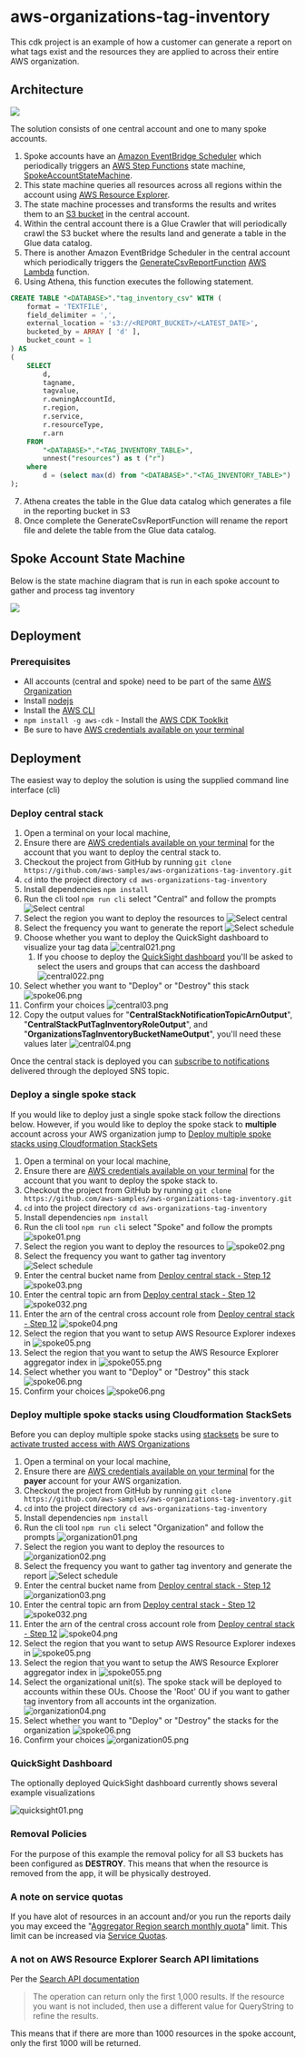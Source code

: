 # aws-organizations-tag-inventory

This cdk project is an example of how a customer can generate a report on what tags exist and the resources they are applied to across their entire AWS organization.


## Architecture

![](./images/architecture.drawio.png)

The solution consists of one central account and one to many spoke accounts. 

1. Spoke accounts have an [Amazon EventBridge Scheduler](https://docs.aws.amazon.com/eventbridge/latest/userguide/scheduler.html) 
which periodically triggers an [AWS Step Functions](https://docs.aws.amazon.com/step-functions/latest/dg/welcome.html) state machine, [SpokeAccountStateMachine](#spoke-account-state-machine). 
2. This state machine queries all resources across all regions within the account using [AWS Resource Explorer](https://aws.amazon.com/resourceexplorer/). 
3. The state machine processes and transforms the results and writes them to an [S3 bucket](https://docs.aws.amazon.com/AmazonS3/latest/userguide//Welcome.html) in the central account.
4. Within the central account there is a Glue Crawler that will periodically crawl the S3 bucket where the results land and generate a table in the Glue data catalog.
5. There is another Amazon EventBridge Scheduler in the central account which periodically triggers the [GenerateCsvReportFunction](./src/functions/GenerateReportCSV.ts) [AWS Lambda](https://docs.aws.amazon.com/lambda/latest/dg/welcome.html) function. 
6. Using Athena, this function executes the following statement.

```sql
CREATE TABLE "<DATABASE>"."tag_inventory_csv" WITH (
    format = 'TEXTFILE',
    field_delimiter = ',',
    external_location = 's3://<REPORT_BUCKET>/<LATEST_DATE>',
    bucketed_by = ARRAY [ 'd' ],
    bucket_count = 1
) AS 
(
    SELECT 
        d,
        tagname,
        tagvalue,
        r.owningAccountId,
        r.region,
        r.service,
        r.resourceType,
        r.arn
    FROM 
        "<DATABASE>"."<TAG_INVENTORY_TABLE>",
        unnest("resources") as t ("r")
    where 
        d = (select max(d) from "<DATABASE>"."<TAG_INVENTORY_TABLE>")
);
```  
7. Athena creates the table in the Glue data catalog which generates a file in the reporting bucket in S3
8. Once complete the GenerateCsvReportFunction will rename the report file and delete the table from the Glue data catalog.


## Spoke Account State Machine
Below is the state machine diagram that is run in each spoke account to gather and process tag inventory 

![](./images/SpokeAccountStateMachine.png)
## Deployment
### Prerequisites

* All accounts (central and spoke) need to be part of the same [AWS Organization](https://docs.aws.amazon.com/organizations/latest/userguide/orgs_introduction.html)
* Install [nodejs](https://nodejs.org/en/download)
* Install the [AWS CLI](https://docs.aws.amazon.com/cli/latest/userguide/getting-started-install.html)
* `npm install -g aws-cdk` - Install the [AWS CDK Tooklkit](https://docs.aws.amazon.com/cdk/v2/guide/cli.html)
* Be sure to have [AWS credentials available on your terminal](https://docs.aws.amazon.com/cli/latest/userguide/cli-chap-authentication.html)


## Deployment
The easiest way to deploy the solution is using the supplied command line interface (cli) 

### Deploy central stack
1. Open a terminal on your local machine, 
1. Ensure there are  [AWS credentials available on your terminal](https://docs.aws.amazon.com/cli/latest/userguide/cli-chap-authentication.html) for the account that you want to deploy the central stack to.
1. Checkout the project from GitHub by running `git clone https://github.com/aws-samples/aws-organizations-tag-inventory.git`
1. `cd` into the project directory `cd aws-organizations-tag-inventory`
1. Install dependencies `npm install`
1. Run the cli tool `npm run cli`  select "Central" and follow the prompts
   ![Select central](./images/central01.png)
2. Select the region you want to deploy the resources to
   ![Select central](./images/central02.png)
2. Select the frequency you want to generate the report
   ![Select schedule](./images/schedule.png)
3. Choose whether you want to deploy the QuickSight dashboard to visualize your tag data
   ![central021.png](images%2Fcentral021.png)
   1. If you choose to deploy the [QuickSight dashboard](#quicksight-dashboard) you'll be asked to select the users and groups that can access the dashboard
      ![central022.png](images%2Fcentral022.png)
11. Select whether you want to "Deploy" or "Destroy" this stack
    ![spoke06.png](images/DeployOrDestroy.png)
3. Confirm your choices
   ![central03.png](images%2Fcentral03.png)
1. Copy the output values for "**CentralStackNotificationTopicArnOutput**", "**CentralStackPutTagInventoryRoleOutput**", and "**OrganizationsTagInventoryBucketNameOutput**", you'll need these values later
   ![central04.png](images%2Fcentral04.png)

Once the central stack is deployed you can [subscribe to notifications](https://docs.aws.amazon.com/sns/latest/dg/sns-create-subscribe-endpoint-to-topic.html) delivered through the deployed SNS topic. 

###  Deploy a single spoke stack
If you would like to deploy just a single spoke stack follow the directions below. However, if you would like to deploy the spoke stack to **multiple** account across your 
AWS organization jump to [Deploy multiple spoke stacks using Cloudformation StackSets](#deploy-multiple-spoke-stacks-using-cloudformation-stacksets)

1. Open a terminal on your local machine,
1. Ensure there are  [AWS credentials available on your terminal](https://docs.aws.amazon.com/cli/latest/userguide/cli-chap-authentication.html) for the account that you want to deploy the spoke stack to.
3. Checkout the project from GitHub by running `git clone https://github.com/aws-samples/aws-organizations-tag-inventory.git`
4. `cd` into the project directory `cd aws-organizations-tag-inventory`
5. Install dependencies `npm install`
6. Run the cli tool `npm run cli`  select "Spoke" and follow the prompts
   ![spoke01.png](images%2Fspoke01.png)
7. Select the region you want to deploy the resources to
   ![spoke02.png](images%2Fspoke02.png)
2. Select the frequency you want to gather tag inventory
   ![Select schedule](./images/schedule.png)
8. Enter the central bucket name from [Deploy central stack - Step 12](#deploy-central-stack)
   ![spoke03.png](images%2Fspoke03.png)
8. Enter the central topic arn from [Deploy central stack - Step 12](#deploy-central-stack)
   ![spoke032.png](images%2Fspoke032.png)
9. Enter the arn of the central cross account role from [Deploy central stack - Step 12](#deploy-central-stack)
   ![spoke04.png](images%2Fspoke04.png)
10. Select the region that you want to setup AWS Resource Explorer indexes in
   ![spoke05.png](images%2Fspoke05.png)
11. Select the region that you want to setup the AWS Resource Explorer aggregator index in
   ![spoke055.png](images%2Fspoke055.png)
11. Select whether you want to "Deploy" or "Destroy" this stack
    ![spoke06.png](images/DeployOrDestroy.png)
11. Confirm your choices
   ![spoke06.png](images%2Fspoke06.png)
### Deploy multiple spoke stacks using Cloudformation StackSets
Before you can deploy multiple spoke stacks using [stacksets](https://docs.aws.amazon.com/AWSCloudFormation/latest/UserGuide/what-is-cfnstacksets.html) be sure to [activate trusted access with AWS Organizations](https://docs.aws.amazon.com/AWSCloudFormation/latest/UserGuide/stacksets-orgs-activate-trusted-access.html) 

1. Open a terminal on your local machine,
1. Ensure there are  [AWS credentials available on your terminal](https://docs.aws.amazon.com/cli/latest/userguide/cli-chap-authentication.html) for the **payer** account for your AWS organization.
3. Checkout the project from GitHub by running `git clone https://github.com/aws-samples/aws-organizations-tag-inventory.git`
4. `cd` into the project directory `cd aws-organizations-tag-inventory`
5. Install dependencies `npm install`
6. Run the cli tool `npm run cli`  select "Organization" and follow the prompts
   ![organization01.png](images%2Forganization01.png)
7. Select the region you want to deploy the resources to
   ![organization02.png](images%2Forganization02.png)
2. Select the frequency you want to gather tag inventory and generate the report 
   ![Select schedule](./images/schedule.png)
8. Enter the central bucket name from [Deploy central stack - Step 12](#deploy-central-stack)
   ![organization03.png](images%2Forganization03.png)
8. Enter the central topic arn from [Deploy central stack - Step 12](#deploy-central-stack)
   ![spoke032.png](images%2Fspoke032.png)
9. Enter the arn of the central cross account role from [Deploy central stack - Step 12](#deploy-central-stack)
   ![spoke04.png](images%2Fspoke04.png)
10. Select the region that you want to setup AWS Resource Explorer indexes in
    ![spoke05.png](images%2Fspoke05.png)
11. Select the region that you want to setup the AWS Resource Explorer aggregator index in
    ![spoke055.png](images%2Fspoke055.png)
12. Select the organizational unit(s). The spoke stack will be deployed to accounts within these OUs. Choose the 'Root' OU if you want to gather tag inventory from all accounts int the organization.
    ![organization04.png](images%2Forganization04.png)
11. Select whether you want to "Deploy" or "Destroy" the stacks for the organization
    ![spoke06.png](images/DeployOrDestroy.png)
14. Confirm your choices
   ![organization05.png](images%2Forganization05.png)

### QuickSight Dashboard
The optionally deployed QuickSight dashboard currently shows several example visualizations

![quicksight01.png](images%2Fquicksight01.png)

### Removal Policies

For the purpose of this example the removal policy for all S3 buckets has been configured as **DESTROY**.  This means that when the resource is removed from the app, 
it will be physically destroyed.

### A note on service quotas

If you have alot of resources in an account and/or you run the reports daily you may exceed the "[Aggregator Region search monthly quota](https://console.aws.amazon.com/servicequotas/home/services/resource-explorer-2/quotas/L-A28429E9)" limit. 
This limit can be increased via [Service Quotas](https://console.aws.amazon.com/servicequotas/home/). 

### A not on AWS Resource Explorer Search API limitations

Per the [Search API documentation](https://docs.aws.amazon.com/resource-explorer/latest/apireference/API_Search.html#API_Search_RequestParameters) 

> The operation can return only the first 1,000 results. If the resource you want is not included, then use a different value for QueryString to refine the results.

This means that if there are more than 1000 resources in the spoke account, only the first 1000 will be returned. 
